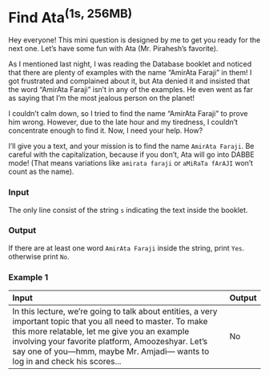 #  Find Ata<sup>(1s, 256MB)</sup>

Hey everyone! This mini question is designed by me to get you ready for the next one. Let’s have some fun with Ata (Mr. Pirahesh’s favorite).

As I mentioned last night, I was reading the Database booklet and noticed that there are plenty of examples with the name “AmirAta Faraji” in them! I 
got frustrated and complained about it, but Ata denied it and insisted that the word “AmirAta Faraji” isn’t in any of the examples. He even went as far as 
saying that I’m the most jealous person on the planet!

I couldn’t calm down, so I tried to find the name “AmirAta Faraji” to prove him wrong. However, due to the late hour and my tiredness, I couldn’t concentrate enough to find it. Now, I need your help. How?

I’ll give you a text, and your mission is to find the name `AmirAta Faraji`. Be careful with the capitalization, because if you don’t, Ata will go 
into DABBE mode! (That means variations like `amirata faraji` or `aMiRaTa fArAJI` won’t count as the name).

### Input

The only line consist of the string `s` indicating the text inside the booklet.

### Output

If there are at least one word `AmirAta Faraji` inside the string, print  `Yes`. otherwise print `No`.

### Example 1

Input | Output
:- | :-
In this lecture, we’re going to talk about entities, a very important topic that you all need to master. To make this more relatable, let me give you an example involving your favorite platform, Amoozeshyar. Let’s say one of you—hmm, maybe Mr. Amjadi— wants to log in and check his scores... | No
